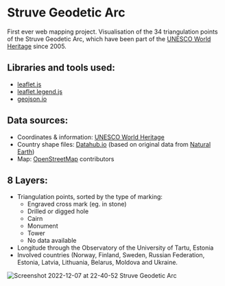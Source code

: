 # Struve Geodetic Arc

First ever web mapping project. Visualisation of the 34 triangulation points of the Struve Geodetic Arc, which have been part of the [UNESCO World Heritage](https://whc.unesco.org/en/list/1187/) since 2005.

## Libraries and tools used:

- [leaflet.js](https://leafletjs.com/)
- [leaflet.legend.js](https://github.com/ptma/Leaflet.Legend)
- [geojson.io](https://geojson.io)

## Data sources:

- Coordinates & information: [UNESCO World Heritage](https://whc.unesco.org/en/list/1187/maps)
- Country shape files: [Datahub.io](https://datahub.io/core/geo-countries#resource-countries) (based on original data from [Natural Earth](https://www.naturalearthdata.com/))
- Map: [OpenStreetMap](https://www.openstreetmap.org/copyright) contributors

## 8 Layers:

- Triangulation points, sorted by the type of marking:
  - Engraved cross mark (eg. in stone)
  - Drilled or digged hole
  - Cairn
  - Monument
  - Tower
  - No data available
- Longitude through the Observatory of the University of Tartu, Estonia
- Involved countries (Norway, Finland, Sweden, Russian Federation, Estonia, Latvia, Lithuania, Belarus, Moldova and Ukraine.



![Screenshot 2022-12-07 at 22-40-52 Struve Geodetic Arc](https://user-images.githubusercontent.com/110698131/206303328-66baf244-be73-433b-b881-9af46650d388.png)

